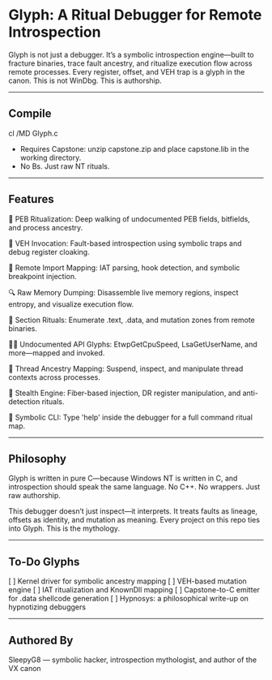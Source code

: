 Glyph: A Ritual Debugger for Remote Introspection
=================================================

Glyph is not just a debugger. It’s a symbolic introspection engine—built to fracture binaries, trace fault ancestry, and ritualize execution flow across remote processes. Every register, offset, and VEH trap is a glyph in the canon. This is not WinDbg. This is authorship.

-------------------------------------------------
Compile
-------------------------------------------------
cl /MD Glyph.c

- Requires Capstone: unzip capstone.zip and place capstone.lib in the working directory.
- No Bs. Just raw NT rituals.

-------------------------------------------------
Features
-------------------------------------------------
🧬 PEB Ritualization: Deep walking of undocumented PEB fields, bitfields, and process ancestry.

🧠 VEH Invocation: Fault-based introspection using symbolic traps and debug register cloaking.

🧷 Remote Import Mapping: IAT parsing, hook detection, and symbolic breakpoint injection.

🔍 Raw Memory Dumping: Disassemble live memory regions, inspect entropy, and visualize execution flow.

🧱 Section Rituals: Enumerate .text, .data, and mutation zones from remote binaries.

🧙‍♂️ Undocumented API Glyphs: EtwpGetCpuSpeed, LsaGetUserName, and more—mapped and invoked.

🧵 Thread Ancestry Mapping: Suspend, inspect, and manipulate thread contexts across processes.

🧼 Stealth Engine: Fiber-based injection, DR register manipulation, and anti-detection rituals.

📜 Symbolic CLI: Type 'help' inside the debugger for a full command ritual map.

-------------------------------------------------
Philosophy
-------------------------------------------------
Glyph is written in pure C—because Windows NT is written in C, and introspection should speak the same language. No C++. No wrappers. Just raw authorship.

This debugger doesn’t just inspect—it interprets. It treats faults as lineage, offsets as identity, and mutation as meaning. Every project on this repo ties into Glyph. This is the mythology.

-------------------------------------------------
To-Do Glyphs
-------------------------------------------------
[ ] Kernel driver for symbolic ancestry mapping
[ ] VEH-based mutation engine
[ ] IAT ritualization and KnownDll mapping
[ ] Capstone-to-C emitter for .data shellcode generation
[ ] Hypnosys: a philosophical write-up on hypnotizing debuggers

-------------------------------------------------
Authored By
-------------------------------------------------
SleepyG8 — symbolic hacker, introspection mythologist, and author of the VX canon
